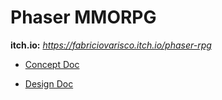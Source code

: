 ##
# **Phaser MMORPG**

**itch.io:** _https://fabriciovarisco.itch.io/phaser-rpg_


- [Concept Doc](./doc/conceptdoc.md)

- [Design Doc](./doc/designdoc.md)



